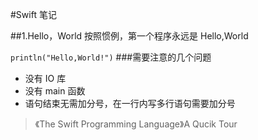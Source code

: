 #Swift 笔记

##1.Hello，World
按照惯例，第一个程序永远是 Hello,World

`println("Hello,World!")`
###需要注意的几个问题
- 没有 IO 库
- 没有 main 函数
- 语句结束无需加分号，在一行内写多行语句需要加分号
>《The Swift Programming Language》A Qucik Tour
